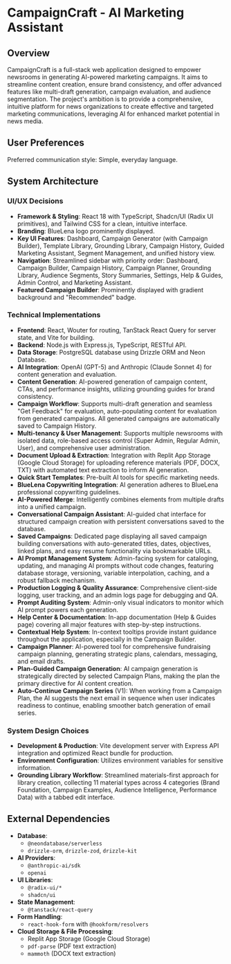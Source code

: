 # CampaignCraft - AI Marketing Assistant

## Overview
CampaignCraft is a full-stack web application designed to empower newsrooms in generating AI-powered marketing campaigns. It aims to streamline content creation, ensure brand consistency, and offer advanced features like multi-draft generation, campaign evaluation, and audience segmentation. The project's ambition is to provide a comprehensive, intuitive platform for news organizations to create effective and targeted marketing communications, leveraging AI for enhanced market potential in news media.

## User Preferences
Preferred communication style: Simple, everyday language.

## System Architecture

### UI/UX Decisions
- **Framework & Styling**: React 18 with TypeScript, Shadcn/UI (Radix UI primitives), and Tailwind CSS for a clean, intuitive interface.
- **Branding**: BlueLena logo prominently displayed.
- **Key UI Features**: Dashboard, Campaign Generator (with Campaign Builder), Template Library, Grounding Library, Campaign History, Guided Marketing Assistant, Segment Management, and unified history view.
- **Navigation**: Streamlined sidebar with priority order: Dashboard, Campaign Builder, Campaign History, Campaign Planner, Grounding Library, Audience Segments, Story Summaries, Settings, Help & Guides, Admin Control, and Marketing Assistant.
- **Featured Campaign Builder**: Prominently displayed with gradient background and "Recommended" badge.

### Technical Implementations
- **Frontend**: React, Wouter for routing, TanStack React Query for server state, and Vite for building.
- **Backend**: Node.js with Express.js, TypeScript, RESTful API.
- **Data Storage**: PostgreSQL database using Drizzle ORM and Neon Database.
- **AI Integration**: OpenAI (GPT-5) and Anthropic (Claude Sonnet 4) for content generation and evaluation.
- **Content Generation**: AI-powered generation of campaign content, CTAs, and performance insights, utilizing grounding guides for brand consistency.
- **Campaign Workflow**: Supports multi-draft generation and seamless "Get Feedback" for evaluation, auto-populating content for evaluation from generated campaigns. All generated campaigns are automatically saved to Campaign History.
- **Multi-tenancy & User Management**: Supports multiple newsrooms with isolated data, role-based access control (Super Admin, Regular Admin, User), and comprehensive user administration.
- **Document Upload & Extraction**: Integration with Replit App Storage (Google Cloud Storage) for uploading reference materials (PDF, DOCX, TXT) with automated text extraction to inform AI generation.
- **Quick Start Templates**: Pre-built AI tools for specific marketing needs.
- **BlueLena Copywriting Integration**: AI generation adheres to BlueLena professional copywriting guidelines.
- **AI-Powered Merge**: Intelligently combines elements from multiple drafts into a unified campaign.
- **Conversational Campaign Assistant**: AI-guided chat interface for structured campaign creation with persistent conversations saved to the database.
- **Saved Campaigns**: Dedicated page displaying all saved campaign building conversations with auto-generated titles, dates, objectives, linked plans, and easy resume functionality via bookmarkable URLs.
- **AI Prompt Management System**: Admin-facing system for cataloging, updating, and managing AI prompts without code changes, featuring database storage, versioning, variable interpolation, caching, and a robust fallback mechanism.
- **Production Logging & Quality Assurance**: Comprehensive client-side logging, user tracking, and an admin logs page for debugging and QA.
- **Prompt Auditing System**: Admin-only visual indicators to monitor which AI prompt powers each generation.
- **Help Center & Documentation**: In-app documentation (Help & Guides page) covering all major features with step-by-step instructions.
- **Contextual Help System**: In-context tooltips provide instant guidance throughout the application, especially in the Campaign Builder.
- **Campaign Planner**: AI-powered tool for comprehensive fundraising campaign planning, generating strategic plans, calendars, messaging, and email drafts.
- **Plan-Guided Campaign Generation**: AI campaign generation is strategically directed by selected Campaign Plans, making the plan the primary directive for AI content creation.
- **Auto-Continue Campaign Series** (V1): When working from a Campaign Plan, the AI suggests the next email in sequence when user indicates readiness to continue, enabling smoother batch generation of email series.

### System Design Choices
- **Development & Production**: Vite development server with Express API integration and optimized React bundle for production.
- **Environment Configuration**: Utilizes environment variables for sensitive information.
- **Grounding Library Workflow**: Streamlined materials-first approach for library creation, collecting 11 material types across 4 categories (Brand Foundation, Campaign Examples, Audience Intelligence, Performance Data) with a tabbed edit interface.

## External Dependencies

- **Database**:
    - `@neondatabase/serverless`
    - `drizzle-orm`, `drizzle-zod`, `drizzle-kit`
- **AI Providers**:
    - `@anthropic-ai/sdk`
    - `openai`
- **UI Libraries**:
    - `@radix-ui/*`
    - `shadcn/ui`
- **State Management**:
    - `@tanstack/react-query`
- **Form Handling**:
    - `react-hook-form` with `@hookform/resolvers`
- **Cloud Storage & File Processing**:
    - Replit App Storage (Google Cloud Storage)
    - `pdf-parse` (PDF text extraction)
    - `mammoth` (DOCX text extraction)